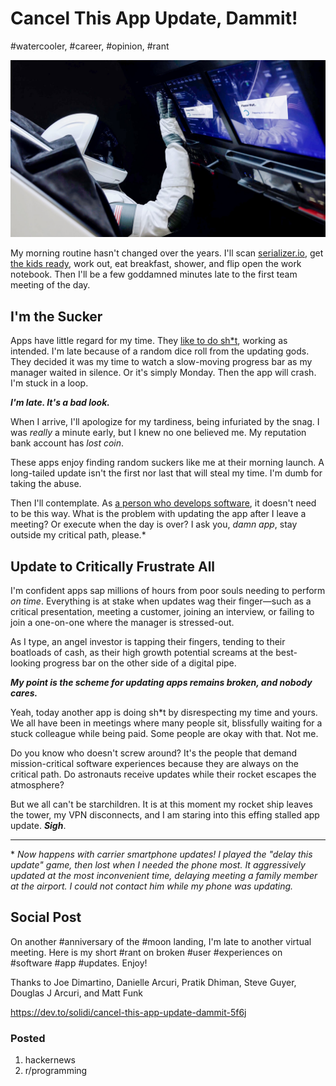 # Cancel This App Update, Dammit!
#watercooler, #career, #opinion, #rant

![Download an app update during rocket launch](images/54-01.jpeg)

My morning routine hasn't changed over the years. I'll scan [serializer.io](https://serializer.io/), get [the kids ready](https://dev.to/solidi/five-more-minutes-5b7d), work out, eat breakfast, shower, and flip open the work notebook. Then I'll be a few goddamned minutes late to the first team meeting of the day.

## I'm the Sucker
Apps have little regard for my time. They [like to do sh*t](https://medium.com/@solidi/apps-doing-sh-t-f5ffa72140db), working as intended. I'm late because of a random dice roll from the updating gods. They decided it was my time to watch a slow-moving progress bar as my manager waited in silence. Or it's simply Monday. Then the app will crash. I'm stuck in a loop.

***I'm late. It's a bad look.***

When I arrive, I'll apologize for my tardiness, being infuriated by the snag. I was *really* a minute early, but I knew no one believed me. My reputation bank account has *lost coin*.

These apps enjoy finding random suckers like me at their morning launch. A long-tailed update isn't the first nor last that will steal my time. I'm dumb for taking the abuse.

Then I'll contemplate. As [a person who develops software](https://dev.to/solidi/what-is-an-engineering-manager-anyway-4and), it doesn't need to be this way. What is the problem with updating the app after I leave a meeting? Or execute when the day is over? I ask you, *damn app*, stay outside my critical path, please.*

## Update to Critically Frustrate All

I'm confident apps sap millions of hours from poor souls needing to perform *on time*. Everything is at stake when updates wag their finger—such as a critical presentation, meeting a customer, joining an interview, or failing to join a one-on-one where the manager is stressed-out.

As I type, an angel investor is tapping their fingers, tending to their boatloads of cash, as their high growth potential screams at the best-looking progress bar on the other side of a digital pipe.

***My point is the scheme for updating apps remains broken, and nobody cares.***

Yeah, today another app is doing sh*t by disrespecting my time and yours. We all have been in meetings where many people sit, blissfully waiting for a stuck colleague while being paid. Some people are okay with that. Not me.

Do you know who doesn't screw around? It's the people that demand mission-critical software experiences because they are always on the critical path. Do astronauts receive updates while their rocket escapes the atmosphere?

But we all can't be starchildren. It is at this moment my rocket ship leaves the tower, my VPN disconnects, and I am staring into this effing stalled app update. ***Sigh***.

 ---

\* *Now happens with carrier smartphone updates! I played the "delay this update" game, then lost when I needed the phone most. It aggressively updated at the most inconvenient time, delaying meeting a family member at the airport. I could not contact him while my phone was updating.*

## Social Post

On another #anniversary of the #moon landing, I'm late to another virtual meeting. Here is my short #rant on broken #user #experiences on #software #app #updates. Enjoy!

Thanks to Joe Dimartino, Danielle Arcuri, Pratik Dhiman, Steve Guyer, Douglas J Arcuri, and Matt Funk

https://dev.to/solidi/cancel-this-app-update-dammit-5f6j

### Posted

1. hackernews
1. r/programming
